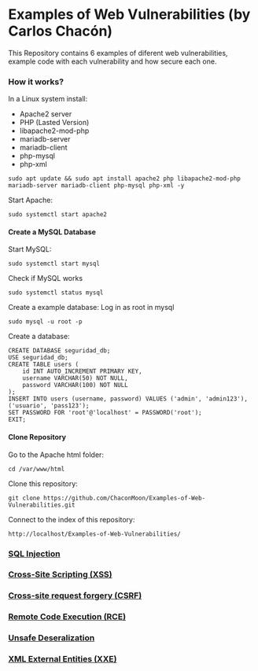 # Examples of Web Vulnerabilities (by Carlos Chacón)

This Repository contains 6 examples of diferent web vulnerabilities, example code with each vulnerability and how secure each one.

### How it works? 

In a Linux system install:

- Apache2 server
- PHP (Lasted Version)
- libapache2-mod-php
- mariadb-server
- mariadb-client
- php-mysql
- php-xml

```
sudo apt update && sudo apt install apache2 php libapache2-mod-php mariadb-server mariadb-client php-mysql php-xml -y
```

Start Apache:
```
sudo systemctl start apache2
```

#### Create a MySQL Database

Start MySQL:

```
sudo systemctl start mysql
```
Check if MySQL works
```
sudo systemctl status mysql
```

Create a example database:
Log in as root in mysql

```
sudo mysql -u root -p
```

Create a database:

```
CREATE DATABASE seguridad_db;
USE seguridad_db;
CREATE TABLE users (
    id INT AUTO_INCREMENT PRIMARY KEY,
    username VARCHAR(50) NOT NULL,
    password VARCHAR(100) NOT NULL
);
INSERT INTO users (username, password) VALUES ('admin', 'admin123'), ('usuario', 'pass123');
SET PASSWORD FOR 'root'@'localhost' = PASSWORD('root');
EXIT;
```

#### Clone Repository

Go to the Apache html folder:

```
cd /var/www/html
```

Clone this repository:

```
git clone https://github.com/ChaconMoon/Examples-of-Web-Vulnerabilities.git
```

Connect to the index of this repository:

```
http://localhost/Examples-of-Web-Vulnerabilities/
```

### [SQL Injection](./SQL_INJECTION/README.MD)
### [Cross-Site Scripting (XSS)](./XSS/README.MD)
### [Cross-site request forgery (CSRF)](./CSRF/README.MD)
### [Remote Code Execution (RCE)](./RCE/README.MD)
### [Unsafe Deseralization](./UNSAFE_DESERIALIZATION/README.MD)
### [XML External Entities (XXE)](./XXE/README.MD)


